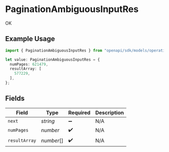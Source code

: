 # PaginationAmbiguousInputRes

OK

## Example Usage

```typescript
import { PaginationAmbiguousInputRes } from "openapi/sdk/models/operations";

let value: PaginationAmbiguousInputRes = {
  numPages: 621479,
  resultArray: [
    577229,
  ],
};
```

## Fields

| Field              | Type               | Required           | Description        |
| ------------------ | ------------------ | ------------------ | ------------------ |
| `next`             | *string*           | :heavy_minus_sign: | N/A                |
| `numPages`         | *number*           | :heavy_check_mark: | N/A                |
| `resultArray`      | *number*[]         | :heavy_check_mark: | N/A                |